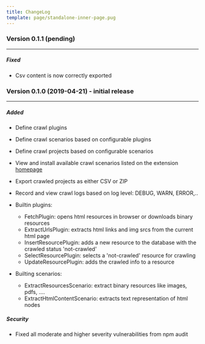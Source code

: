 ```yaml
---
title: ChangeLog
template: page/standalone-inner-page.pug
---
```

<h3 class="title">Version 0.1.1 (pending)</h3>
<hr/>

<h5 class="subtitle">Fixed</h5>

* Csv content is now correctly exported

<h3 class="title">Version 0.1.0 (2019-04-21) - initial release</h3>
<hr/>

<h5 class="subtitle">Added</h5>

- Define crawl plugins
- Define crawl scenarios based on configurable plugins
- Define crawl projects based on configurable scenarios
- View and install available crawl scenarios listed on the extension [homepage](https://github.com/get-set-fetch/extension)
- Export crawled projects as either CSV or ZIP
- Record and view crawl logs based on log level: DEBUG, WARN, ERROR,..

- Builtin plugins:
  - FetchPlugin: opens html resources in browser or downloads binary resources
  - ExtractUrlsPlugin: extracts html links and img srcs from the current html page
  - InsertResourcePlugin: adds a new resource to the database with the crawled status 'not-crawled'
  - SelectResourcePlugin: selects a 'not-crawled' resource for crawling
  - UpdateResourcePlugin: adds the crawled info to a resource

- Builting scenarios:
  - ExtractResourcesScenario: extract binary resources like images, pdfs, ....
  - ExtractHtmlContentScenario: extracts text representation of html nodes


<h5 class="subtitle">Security</h5>

* Fixed all moderate and higher severity vulnerabilities from npm audit